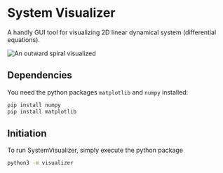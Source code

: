 # System Visualizer

A handly GUI tool for visualizing 2D linear dynamical system (differential equations).

![An outward spiral visualized](https://user-images.githubusercontent.com/22968625/75014962-5fc8fd80-543c-11ea-9f06-510632f7bb6f.png)

## Dependencies
You need the python packages `matplotlib` and `numpy` installed:
```bash
pip install numpy
pip install matplotlib
```

## Initiation
To run SystemVisualizer, simply execute the python package
```bash
python3 -m visualizer
```
